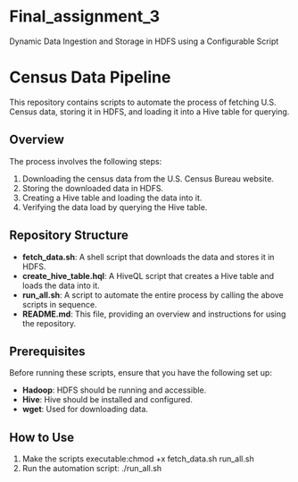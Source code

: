 # Final_assignment_3
Dynamic Data Ingestion and Storage in HDFS using a Configurable Script
# Census Data Pipeline

This repository contains scripts to automate the process of fetching U.S. Census data, storing it in HDFS, and loading it into a Hive table for querying.

## Overview

The process involves the following steps:
1. Downloading the census data from the U.S. Census Bureau website.
2. Storing the downloaded data in HDFS.
3. Creating a Hive table and loading the data into it.
4. Verifying the data load by querying the Hive table.

## Repository Structure

- **fetch_data.sh**: A shell script that downloads the data and stores it in HDFS.
- **create_hive_table.hql**: A HiveQL script that creates a Hive table and loads the data into it.
- **run_all.sh**: A script to automate the entire process by calling the above scripts in sequence.
- **README.md**: This file, providing an overview and instructions for using the repository.

## Prerequisites

Before running these scripts, ensure that you have the following set up:

- **Hadoop**: HDFS should be running and accessible.
- **Hive**: Hive should be installed and configured.
- **wget**: Used for downloading data.

## How to Use

1. Make the scripts executable:chmod +x fetch_data.sh run_all.sh
2. Run the automation script: ./run_all.sh
